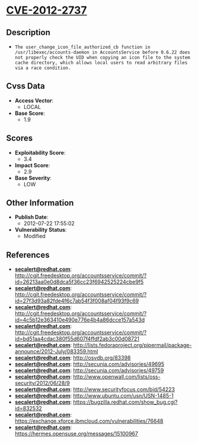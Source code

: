 
# [CVE-2012-2737](https://cve.mitre.org/cgi-bin/cvename.cgi?name=CVE-2012-2737)

## Description

- `The user_change_icon_file_authorized_cb function in /usr/libexec/accounts-daemon in AccountsService before 0.6.22 does not properly check the UID when copying an icon file to the system cache directory, which allows local users to read arbitrary files via a race condition.`

## Cvss Data

- **Access Vector**:
  - LOCAL
- **Base Score**:
  - 1.9

## Scores

- **Exploitability Score**:
  - 3.4
- **Impact Score**:
  - 2.9
- **Base Severity**:
  - LOW

## Other Information

- **Publish Date**:
  - 2012-07-22 17:55:02
- **Vulnerability Status**:
  - Modified

## References

- **secalert@redhat.com**: http://cgit.freedesktop.org/accountsservice/commit/?id=26213aa0e0d8dca5f36cc23f6942525224cbe9f5
- **secalert@redhat.com**: http://cgit.freedesktop.org/accountsservice/commit/?id=27f3d93a82fde4f6c7ab54f3f008af04f93f9c69
- **secalert@redhat.com**: http://cgit.freedesktop.org/accountsservice/commit/?id=4c5b12e363410e490e776e4b4a86dcce157a543d
- **secalert@redhat.com**: http://cgit.freedesktop.org/accountsservice/commit/?id=bd51aa4cdac380f55d607f4ffdf2ab3c00d08721
- **secalert@redhat.com**: http://lists.fedoraproject.org/pipermail/package-announce/2012-July/083359.html
- **secalert@redhat.com**: http://osvdb.org/83398
- **secalert@redhat.com**: http://secunia.com/advisories/49695
- **secalert@redhat.com**: http://secunia.com/advisories/49759
- **secalert@redhat.com**: http://www.openwall.com/lists/oss-security/2012/06/28/9
- **secalert@redhat.com**: http://www.securityfocus.com/bid/54223
- **secalert@redhat.com**: http://www.ubuntu.com/usn/USN-1485-1
- **secalert@redhat.com**: https://bugzilla.redhat.com/show_bug.cgi?id=832532
- **secalert@redhat.com**: https://exchange.xforce.ibmcloud.com/vulnerabilities/76648
- **secalert@redhat.com**: https://hermes.opensuse.org/messages/15100967
